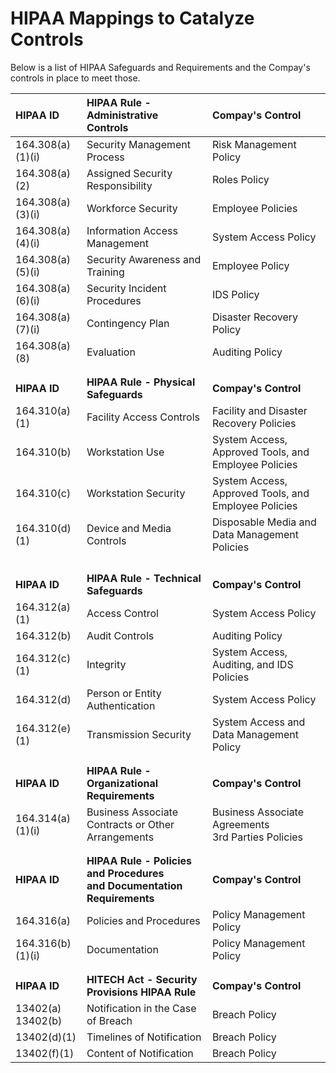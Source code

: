 # HIPAA Mappings to Catalyze Controls

Below is a list of HIPAA Safeguards and Requirements and the Compay's controls in place to meet those.
<br />

| **HIPAA ID**      | **HIPAA Rule - Administrative Controls**     | **Compay's Control** |
| :---------------- | :----------------------------------------- | :----------------------| 
| 164.308(a)(1)(i)  | Security Management Process                | Risk Management Policy | 
| 164.308(a)(2)     | Assigned Security Responsibility           | Roles Policy | 
| 164.308(a)(3)(i)  | Workforce Security                         | Employee Policies | 
| 164.308(a)(4)(i)  | Information Access Management              | System Access Policy |
| 164.308(a)(5)(i)  | Security Awareness and Training            | Employee Policy |
| 164.308(a)(6)(i)  | Security Incident Procedures               | IDS Policy |
| 164.308(a)(7)(i)  | Contingency Plan                           | Disaster Recovery Policy |
| 164.308(a)(8)     | Evaluation                                 | Auditing Policy      |
| |  | |
| |  | |
| **HIPAA ID**      |  **HIPAA Rule - Physical Safeguards**        | **Compay's Control** |
| 164.310(a)(1)     | Facility Access Controls                   | Facility and Disaster Recovery Policies |
| 164.310(b)        | Workstation Use                            | System Access, Approved Tools, and Employee Policies  |
| 164.310(c)        | Workstation Security                       | System Access, Approved Tools, and Employee Policies  |
| 164.310(d)(1)     | Device and Media Controls                  | Disposable Media and Data Management Policies |
| |  | |
| |  | |
| |  | |
| |  | |
| **HIPAA ID**      |  **HIPAA Rule - Technical Safeguards**       | **Compay's Control** |
| 164.312(a)(1)     | Access Control                             | System Access Policy |
| 164.312(b)        | Audit Controls                             | Auditing Policy  |
| 164.312(c)(1)     | Integrity                                  | System Access, Auditing, and IDS Policies |
| 164.312(d)        | Person or Entity Authentication            | System Access Policy |
| 164.312(e)(1)     | Transmission Security                      | System Access and Data Management Policy |
| |  | |
| |  | |
| **HIPAA ID**      |  **HIPAA Rule - Organizational Requirements**| **Compay's Control** |
| 164.314(a)(1)(i)  | Business Associate Contracts or Other Arrangements | Business Associate Agreements<br /> 3rd Parties Policies |
| |  | |
| |  | |
| **HIPAA ID**      |  **HIPAA Rule - Policies and Procedures <br /> and Documentation Requirements** | **Compay's Control** |
| 164.316(a)        | Policies and Procedures                    | Policy Management Policy |
| 164.316(b)(1)(i)  | Documentation                              | Policy Management Policy |
| |  | |
| |  | |
| **HIPAA ID**      |  **HITECH Act - Security Provisions HIPAA Rule** | **Compay's Control** |
| 13402(a) <br />13402(b) | Notification in the Case of Breach   | Breach Policy |
| 13402(d)(1)       | Timelines of Notification                  | Breach Policy |
| 13402(f)(1)       | Content of Notification                    | Breach Policy |
